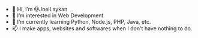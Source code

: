 - 👋 Hi, I’m @JoelLaykan
- 👀 I’m interested in Web Development
- 🌱 I’m currently learning Python, Node.js, PHP, Java, etc.
- 📫 I make apps, websites and softwares when I don't have nothing to do.

<!---
JoelLaykan/JoelLaykan is a ✨ special ✨ repository because its `README.md` (this file) appears on your GitHub profile.
You can click the Preview link to take a look at your changes.
--->
